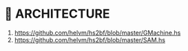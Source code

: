 # 📐 ARCHITECTURE

1. https://github.com/helvm/hs2bf/blob/master/GMachine.hs
2. https://github.com/helvm/hs2bf/blob/master/SAM.hs
